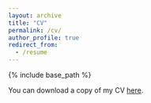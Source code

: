 ```yaml
---
layout: archive
title: "CV"
permalink: /cv/
author_profile: true
redirect_from:
  - /resume
---
```


{% include base_path %}

You can download a copy of my CV [here](https://joelabriola.github.io/files/LaBriola_cv_20180525.pdf).
